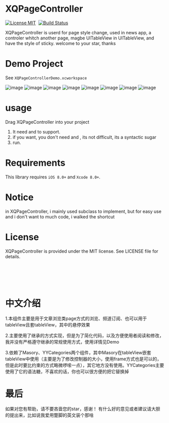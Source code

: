 XQPageController
==============

[![License MIT](https://img.shields.io/badge/license-MIT-green.svg?style=flat)](https://raw.githubusercontent.com/ibireme/YYKit/master/LICENSE)&nbsp;
[![Build Status](https://travis-ci.org/ibireme/YYKit.svg?branch=master)](https://travis-ci.org/ibireme/YYKit)


XQPageController is userd for page style change, used in news app, a controler whitch another  page, magbe UITableView in UITableView, and have the style of sticky. welcome to your star, thanks   


Demo Project
==============
See `XQPageControllerDemo.xcworkspace`

![image](https://github.com/west-east/ReadMeImage/blob/master/XQPageController%20Reource/1.gif) ![image](https://github.com/west-east/ReadMeImage/blob/master/XQPageController%20Reource/2.gif) 
![image](https://github.com/west-east/ReadMeImage/blob/master/XQPageController%20Reource/3.gif) ![image](https://github.com/west-east/ReadMeImage/blob/master/XQPageController%20Reource/4.gif) 
![image](https://github.com/west-east/ReadMeImage/blob/master/XQPageController%20Reource/5.gif) ![image](https://github.com/west-east/ReadMeImage/blob/master/XQPageController%20Reource/6.gif) 
![image](https://github.com/west-east/ReadMeImage/blob/master/XQPageController%20Reource/7.gif) ![image](https://github.com/west-east/ReadMeImage/blob/master/XQPageController%20Reource/8.gif) 



usage
==============

Drag XQPageController into your project 

1. It need <Masory> and <YYCategories> to support.
2. if you want, you don't need  <Masory> and <YYCategories>, its not difficult, its a syntactic sugar
3. run.


Requirements
==============
This library requires `iOS 8.0+` and `Xcode 8.0+`.

Notice
==============
in XQPageController, i mainly used subclass to implement, but for easy use and i don't want to much code, i walked the shortcut 

License
==============
XQPageController is provided under the MIT license. See LICENSE file for details.


<br/><br/>
---
中文介绍
==============
1.本组件主要是用于文章浏览类page方式的浏览、频道订阅、也可以用于tableView且套tableView，其中的悬停效果

2.主要使用了继承的方式实现，但是为了简化代码，以及方便使用者阅读和修改，我并没有严格遵守继承的常规使用方式，使用详情见Demo

3.依赖了Masory、YYCategories两个组件，其中Masory在tableView嵌套tableView中使用（主要是为了修改控制器的大小，使用frame方式也是可以的，但是此时要比约束的方式略微啰嗦一点），其它地方没有使用。YYCategories主要使用了它的语法糖，不喜欢的话，你也可以很方便的把它替换掉

最后
==============
如果对您有帮助，请不要吝啬您的star，感谢！
有什么好的意见或者建议请大胆的提出来，比如说我爱用蹩脚的英文装个那啥

